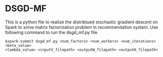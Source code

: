 # DSGD-MF

This is a python file to realize the distribtued stochastic gradient descent on Spark to solve matrix factorization problem in recommendation system.
Use following command to run the dsgd_mf.py file.
```
$spark-submit dsgd_mf.py <num_factors> <num_workers> <num_iterations> <beta_value>
<lambda_value> <inputV_filepath> <outputW_filepath> <outputH_filepath>
```

